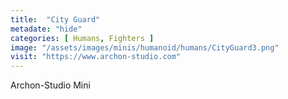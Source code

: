 ```yaml
---
title:  "City Guard"
metadate: "hide"
categories: [ Humans, Fighters ]
image: "/assets/images/minis/humanoid/humans/CityGuard3.png"
visit: "https://www.archon-studio.com"
---
```

Archon-Studio Mini